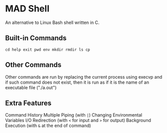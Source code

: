 # MAD Shell

An alternative to Linux Bash shell written in C.

## Built-in Commands
``
cd
help
exit
pwd
env
mkdir
rmdir
ls
cp
``

## Other Commands

Other commands are run by replacing the current process using execvp and if such command does not exist, then it is run as if it is the name of an executable file ("./a.out")

## Extra Features

Command History 
Multiple Piping (with `|`)
Changing Environmental Variables
I/O Redirection (with `<` for input and `>` for output)
Background Execution (with `&` at the end of command)